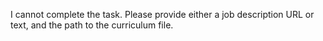 I cannot complete the task.  Please provide either a job description URL or text, and the path to the curriculum file.